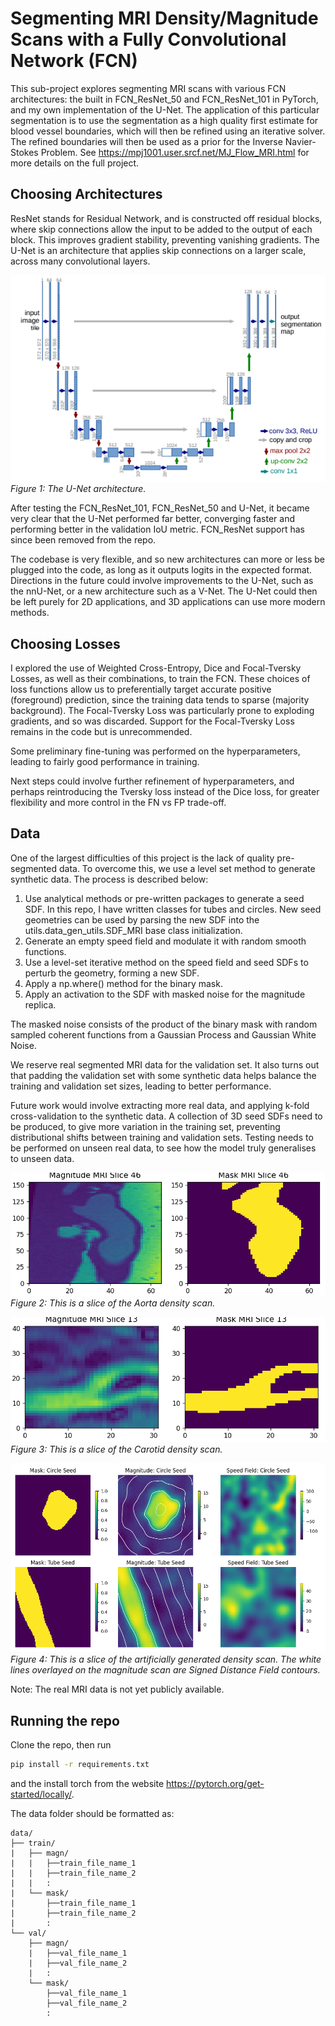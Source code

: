 # Segmenting MRI Density/Magnitude Scans with a Fully Convolutional Network (FCN)

This sub-project explores segmenting MRI scans with various FCN architectures: the built
in FCN_ResNet_50 and FCN_ResNet_101 in PyTorch, and my own implementation of the U-Net.
The application of this particular segmentation is to use the segmentation as a high
quality first estimate for blood vessel boundaries, which will then be refined using
an iterative solver. The refined boundaries will then be used as a prior for the Inverse
Navier-Stokes Problem. See https://mpj1001.user.srcf.net/MJ_Flow_MRI.html for more details
on the full project.

## Choosing Architectures

ResNet stands for Residual Network, and is constructed off residual blocks, where skip connections allow the input to be added to the output of each block. This improves gradient stability, preventing vanishing gradients. The U-Net is an architecture that applies skip connections on a larger scale, across many convolutional layers.

![unet](images/unet.png)
*Figure 1: The U-Net architecture.*

After testing the FCN_ResNet_101, FCN_ResNet_50 and U-Net, it became very clear that the U-Net performed far better, converging faster and performing better in the validation IoU metric. FCN_ResNet support has since been removed from the repo.

The codebase is very flexible, and so new architectures can more or less be plugged into the code, as long as it outputs logits in the expected format. Directions in the future could involve improvements to the U-Net, such as the nnU-Net, or a new architecture such as a V-Net. The U-Net could then be left purely for 2D applications, and 3D applications can use more modern methods.

## Choosing Losses

I explored the use of Weighted Cross-Entropy, Dice and Focal-Tversky Losses, as well as their combinations, to train the FCN. These choices of loss functions allow us to preferentially target accurate positive (foreground) prediction, since the training data tends to sparse (majority background). The Focal-Tversky Loss was particularly prone to exploding gradients, and so was discarded. Support for the Focal-Tversky Loss remains in the code but is unrecommended.

Some preliminary fine-tuning was performed on the hyperparameters, leading to fairly good performance in training.

Next steps could involve further refinement of hyperparameters, and perhaps reintroducing the Tversky loss instead of the Dice loss, for greater flexibility and more control in the FN vs FP trade-off.

## Data

One of the largest difficulties of this project is the lack of quality pre-segmented data.
To overcome this, we use a level set method to generate synthetic data. The process is described
below:

1. Use analytical methods or pre-written packages to generate a seed SDF. In this repo, I have
written classes for tubes and circles. New seed geometries can be used by parsing the
new SDF into the utils.data_gen_utils.SDF_MRI base class initialization.
2. Generate an empty speed field and modulate it with random smooth functions.
3. Use a level-set iterative method on the speed field and seed SDFs to perturb the geometry, forming a new SDF.
4. Apply a np.where() method for the binary mask.
5. Apply an activation to the SDF with masked noise for the magnitude replica.

The masked noise consists of the product of the binary mask with random sampled coherent functions from a Gaussian Process and Gaussian White Noise.

We reserve real segmented MRI data for the validation set. It also turns out that padding the validation set with some synthetic data helps balance the training and validation set sizes, leading to better performance.

Future work would involve extracting more real data, and applying k-fold cross-validation to the synthetic data. A collection of 3D seed SDFs need to be produced, to give more variation in the training set, preventing distributional shifts between training and validation sets. Testing needs to be performed on unseen real data, to see how the model truly generalises to unseen data.

![Aorta](images/aorta.png)
*Figure 2: This is a slice of the Aorta density scan.*

![Carotid](images/carotid.png)
*Figure 3: This is a slice of the Carotid density scan.*

![Artificial](images/artificial_data.png)
*Figure 4: This is a slice of the artificially generated density scan. The white lines overlayed on the magnitude scan are Signed Distance Field contours.*

Note: The real MRI data is not yet publicly available.

## Running the repo

Clone the repo, then run
```bash
pip install -r requirements.txt
```
and the install torch from the website https://pytorch.org/get-started/locally/.

The data folder should be formatted as:
```pgsql
data/
├── train/
|   ├── magn/
|   |   ├──train_file_name_1
|   |   ├──train_file_name_2
|   |   :
|   └── mask/
|       ├──train_file_name_1
|       ├──train_file_name_2
|       :
└── val/
    ├── magn/
    |   ├──val_file_name_1
    |   ├──val_file_name_2
    |   :
    └── mask/
        ├──val_file_name_1
        ├──val_file_name_2
        :
```